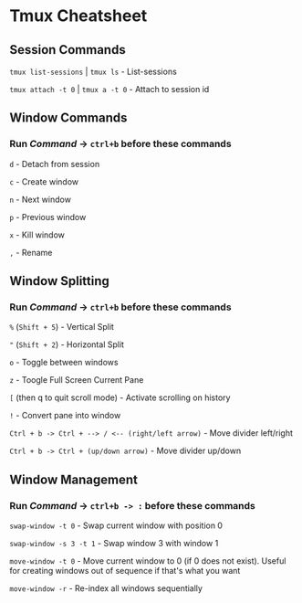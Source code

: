 # Tmux Cheatsheet

## Session Commands

`tmux list-sessions` | `tmux ls` - List-sessions

`tmux attach -t 0` | `tmux a -t 0` - Attach to session id


## Window Commands
### Run *Command* -> `ctrl+b` before these commands

`d` - Detach from session

`c` - Create window

`n` - Next window

`p` - Previous window

`x` - Kill window

`,` - Rename

## Window Splitting
### Run *Command* -> `ctrl+b` before these commands

`%` (`Shift + 5`) - Vertical Split

`"` (`Shift + 2`) - Horizontal Split

`o` - Toggle between windows

`z` - Toogle Full Screen Current Pane

`[` (then q to quit scroll mode) - Activate scrolling on history

`!` - Convert pane into window

`Ctrl + b -> Ctrl + --> / <-- (right/left arrow)` - Move divider left/right   

`Ctrl + b -> Ctrl + (up/down arrow)` - Move divider up/down
## Window Management

### Run *Command* -> `ctrl+b -> :` before these commands

`swap-window -t 0` - Swap current window with position 0

`swap-window -s 3 -t 1` - Swap window 3 with window 1

`move-window -t 0` - Move current window to 0 (if 0 does not exist). Useful for creating windows out of sequence if that's what you want

`move-window -r` - Re-index all windows sequentially
